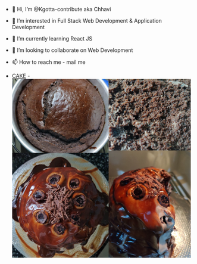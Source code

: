- 👋 Hi, I’m @Kgotta-contribute aka Chhavi
- 👀 I’m interested in Full Stack Web Development & Application Development
- 🌱 I’m currently learning React JS
- 💞️ I’m looking to collaborate on Web Development
- 📫 How to reach me - mail me

- [CAKE](https://github.com/Kgotta-contribute/testrepo/blob/main/CakeFullStackWebDevelopment.jpg)
-<img src="https://github.com/Kgotta-contribute/testrepo/blob/main/CakeFullStackWebDevelopment.jpg" alt="Image Description">

